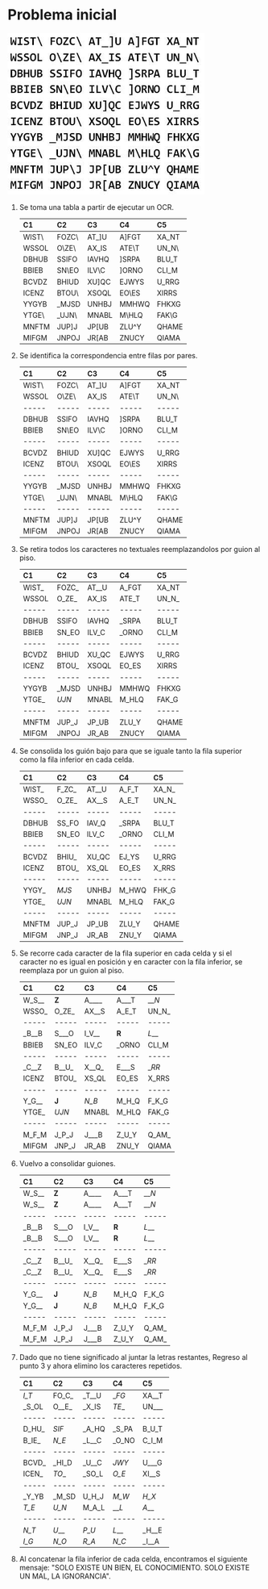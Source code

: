 # Problema inicial

![Imagen criptográfica](./assets/image.png)

1. Se toma una tabla a partir de ejecutar un OCR.

    | C1    | C2    | C3    | C4    | C5    |
    | ----- | ----- | ----- | ----- | ----- |
    | WIST\ | FOZC\ | AT_]U | A]FGT | XA_NT |
    | WSSOL | O\ZE\ | AX_IS | ATE\T | UN_N\ |
    | DBHUB | SSIFO | IAVHQ | ]SRPA | BLU_T |
    | BBIEB | SN\EO | ILV\C | ]ORNO | CLI_M |
    | BCVDZ | BHIUD | XU]QC | EJWYS | U_RRG |
    | ICENZ | BTOU\ | XSOQL | EO\ES | XIRRS |
    | YYGYB | _MJSD | UNHBJ | MMHWQ | FHKXG |
    | YTGE\ | _UJN\ | MNABL | M\HLQ | FAK\G |
    | MNFTM | JUP]J | JP[UB | ZLU^Y | QHAME |
    | MIFGM | JNPOJ | JR[AB | ZNUCY | QIAMA |

2. Se identifica la correspondencia entre filas por pares.

    | C1    | C2    | C3    | C4    | C5    |
    | ----- | ----- | ----- | ----- | ----- |
    | WIST\ | FOZC\ | AT_]U | A]FGT | XA_NT |
    | WSSOL | O\ZE\ | AX_IS | ATE\T | UN_N\ |
    | ----- | ----- | ----- | ----- | ----- |
    | DBHUB | SSIFO | IAVHQ | ]SRPA | BLU_T |
    | BBIEB | SN\EO | ILV\C | ]ORNO | CLI_M |
    | ----- | ----- | ----- | ----- | ----- |
    | BCVDZ | BHIUD | XU]QC | EJWYS | U_RRG |
    | ICENZ | BTOU\ | XSOQL | EO\ES | XIRRS |
    | ----- | ----- | ----- | ----- | ----- |
    | YYGYB | _MJSD | UNHBJ | MMHWQ | FHKXG |
    | YTGE\ | _UJN\ | MNABL | M\HLQ | FAK\G |
    | ----- | ----- | ----- | ----- | ----- |
    | MNFTM | JUP]J | JP[UB | ZLU^Y | QHAME |
    | MIFGM | JNPOJ | JR[AB | ZNUCY | QIAMA |

3. Se retira todos los caracteres no textuales reemplazandolos por guion al piso.

    | C1    | C2    | C3    | C4    | C5    |
    | ----- | ----- | ----- | ----- | ----- |
    | WIST_ | FOZC_ | AT__U | A_FGT | XA_NT |
    | WSSOL | O_ZE_ | AX_IS | ATE_T | UN_N_ |
    | ----- | ----- | ----- | ----- | ----- |
    | DBHUB | SSIFO | IAVHQ | _SRPA | BLU_T |
    | BBIEB | SN_EO | ILV_C | _ORNO | CLI_M |
    | ----- | ----- | ----- | ----- | ----- |
    | BCVDZ | BHIUD | XU_QC | EJWYS | U_RRG |
    | ICENZ | BTOU_ | XSOQL | EO_ES | XIRRS |
    | ----- | ----- | ----- | ----- | ----- |
    | YYGYB | _MJSD | UNHBJ | MMHWQ | FHKXG |
    | YTGE_ | _UJN_ | MNABL | M_HLQ | FAK_G |
    | ----- | ----- | ----- | ----- | ----- |
    | MNFTM | JUP_J | JP_UB | ZLU_Y | QHAME |
    | MIFGM | JNPOJ | JR_AB | ZNUCY | QIAMA |

4. Se consolida los guión bajo para que se iguale tanto la fila superior como la fila inferior en cada celda.

    | C1    | C2    | C3    | C4    | C5    |
    | ----- | ----- | ----- | ----- | ----- |
    | WIST_ | F_ZC_ | AT__U | A_F_T | XA_N_ |
    | WSSO_ | O_ZE_ | AX__S | A_E_T | UN_N_ |
    | ----- | ----- | ----- | ----- | ----- |
    | DBHUB | SS_FO | IAV_Q | _SRPA | BLU_T |
    | BBIEB | SN_EO | ILV_C | _ORNO | CLI_M |
    | ----- | ----- | ----- | ----- | ----- |
    | BCVDZ | BHIU_ | XU_QC | EJ_YS | U_RRG |
    | ICENZ | BTOU_ | XS_QL | EO_ES | X_RRS |
    | ----- | ----- | ----- | ----- | ----- |
    | YYGY_ | _MJS_ | UNHBJ | M_HWQ | FHK_G |
    | YTGE_ | _UJN_ | MNABL | M_HLQ | FAK_G |
    | ----- | ----- | ----- | ----- | ----- |
    | MNFTM | JUP_J | JP_UB | ZLU_Y | QHAME |
    | MIFGM | JNP_J | JR_AB | ZNU_Y | QIAMA |

5. Se recorre cada caracter de la fila superior en cada celda y si el caracter no es igual en posición y en caracter con la fila inferior, se reemplaza por un guion al piso.

    | C1    | C2    | C3    | C4    | C5    |
    | ----- | ----- | ----- | ----- | ----- |
    | W_S__ | __Z__ | A____ | A___T | ___N_ |
    | WSSO_ | O_ZE_ | AX__S | A_E_T | UN_N_ |
    | ----- | ----- | ----- | ----- | ----- |
    | _B__B | S___O | I_V__ | __R__ | _L___ |
    | BBIEB | SN_EO | ILV_C | _ORNO | CLI_M |
    | ----- | ----- | ----- | ----- | ----- |
    | _C__Z | B__U_ | X__Q_ | E___S | __RR_ |
    | ICENZ | BTOU_ | XS_QL | EO_ES | X_RRS |
    | ----- | ----- | ----- | ----- | ----- |
    | Y_G__ | __J__ | _N_B_ | M_H_Q | F_K_G |
    | YTGE_ | _UJN_ | MNABL | M_HLQ | FAK_G |
    | ----- | ----- | ----- | ----- | ----- |
    | M_F_M | J_P_J | J___B | Z_U_Y | Q_AM_ |
    | MIFGM | JNP_J | JR_AB | ZNU_Y | QIAMA |

6. Vuelvo a consolidar guiones.

    | C1    | C2    | C3    | C4    | C5    |
    | ----- | ----- | ----- | ----- | ----- |
    | W_S__ | __Z__ | A____ | A___T | ___N_ |
    | W_S__ | __Z__ | A____ | A___T | ___N_ |
    | ----- | ----- | ----- | ----- | ----- |
    | _B__B | S___O | I_V__ | __R__ | _L___ |
    | _B__B | S___O | I_V__ | __R__ | _L___ |
    | ----- | ----- | ----- | ----- | ----- |
    | _C__Z | B__U_ | X__Q_ | E___S | __RR_ |
    | _C__Z | B__U_ | X__Q_ | E___S | __RR_ |
    | ----- | ----- | ----- | ----- | ----- |
    | Y_G__ | __J__ | _N_B_ | M_H_Q | F_K_G |
    | Y_G__ | __J__ | _N_B_ | M_H_Q | F_K_G |
    | ----- | ----- | ----- | ----- | ----- |
    | M_F_M | J_P_J | J___B | Z_U_Y | Q_AM_ |
    | M_F_M | J_P_J | J___B | Z_U_Y | Q_AM_ |

7. Dado que no tiene significado al juntar la letras restantes, Regreso al punto 3 y ahora elimino los caracteres repetidos.

    | C1    | C2    | C3    | C4    | C5    |
    | ----- | ----- | ----- | ----- | ----- |
    | _I_T_ | FO_C_ | _T__U | __FG_ | XA__T |
    | _S_OL | O__E_ | _X_IS | _TE__ | UN___ |
    | ----- | ----- | ----- | ----- | ----- |
    | D_HU_ | _SIF_ | _A_HQ | _S_PA | B_U_T |
    | B_IE_ | _N_E_ | _L__C | _O_NO | C_I_M |
    | ----- | ----- | ----- | ----- | ----- |
    | BCVD_ | _HI_D | _U__C | _JWY_ | U___G |
    | ICEN_ | _TO__ | _SO_L | _O_E_ | XI__S |
    | ----- | ----- | ----- | ----- | ----- |
    | _Y_YB | _M_SD | U_H_J | _M_W_ | _H_X_ |
    | _T_E_ | _U_N_ | M_A_L | ___L_ | _A___ |
    | ----- | ----- | ----- | ----- | ----- |
    | _N_T_ | _U___ | _P_U_ | _L___ | _H__E |
    | _I_G_ | _N_O_ | _R_A_ | _N_C_ | _I__A |

8. Al concatenar la fila inferior de cada celda, encontramos el siguiente mensaje: "SOLO EXISTE UN BIEN, EL CONOCIMIENTO. SOLO EXISTE UN MAL, LA IGNORANCIA".
